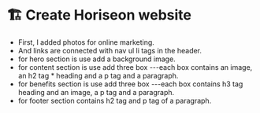# 🏗️ Create Horiseon website

* First, I added photos for online marketing.
* And links are connected with nav ul li tags in the header.
* for hero section is use add a background image. 
* for content section is use add three box ---each box contains an image, an h2 tag * heading and a p tag and a paragraph.
* for benefits section is use add three box ---each box contains h3 tag heading and an image, a p tag and a paragraph.
* for footer section contains h2 tag and p tag of a paragraph.